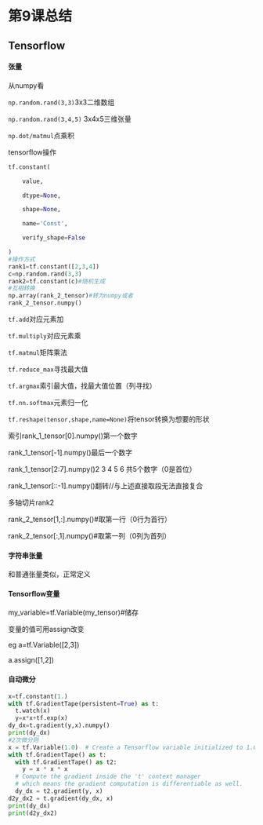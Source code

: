 # 第9课总结

## Tensorflow

#### 张量

从numpy看

`np.random.rand(3,3)`3x3二维数组

`np.random.rand(3,4,5)` 3x4x5三维张量

`np.dot/matmul`点乘积

tensorflow操作

```python
tf.constant(

	value,

	dtype=None,

	shape=None,

	name='Const',

	verify_shape=False

)
#操作方式
rank1=tf.constant([2,3,4])
c=np.random.rand(3,3)
rank2=tf.constant(c)#随机生成
#互相转换
np.array(rank_2_tensor)#转为numpy或者
rank_2_tensor.numpy()
```

`tf.add`对应元素加

`tf.multiply`对应元素乘

`tf.matmul`矩阵乘法

`tf.reduce_max`寻找最大值

`tf.argmax`索引最大值，找最大值位置（列寻找）

`tf.nn.softmax`元素归一化

`tf.reshape(tensor,shape,name=None)`将tensor转换为想要的形状

索引rank_1_tensor[0].numpy()第一个数字

rank_1_tensor[-1].numpy()最后一个数字

rank_1_tensor[2:7].numpy()2 3 4 5 6 共5个数字（0是首位）

rank_1_tensor[::-1].numpy()翻转//与上述直接取段无法直接复合

多轴切片rank2

rank_2_tensor[1,:].numpy()#取第一行（0行为首行）

rank_2_tensor[:,1].numpy()#取第一列（0列为首列）

#### 字符串张量

和普通张量类似，正常定义

#### Tensorflow变量

my_variable=tf.Variable(my_tensor)#储存

变量的值可用assign改变

eg  a=tf.Variable([2,3])

a.assign([1,2])

#### 自动微分

```python
x=tf.constant(1.)
with tf.GradientTape(persistent=True) as t:
  t.watch(x)
  y=x*x+tf.exp(x)
dy_dx=t.gradient(y,x).numpy()
print(dy_dx)
#2次微分则
x = tf.Variable(1.0)  # Create a Tensorflow variable initialized to 1.0
with tf.GradientTape() as t:
  with tf.GradientTape() as t2:
    y = x * x * x
  # Compute the gradient inside the 't' context manager
  # which means the gradient computation is differentiable as well.
  dy_dx = t2.gradient(y, x)
d2y_dx2 = t.gradient(dy_dx, x)
print(dy_dx)
print(d2y_dx2)
```

